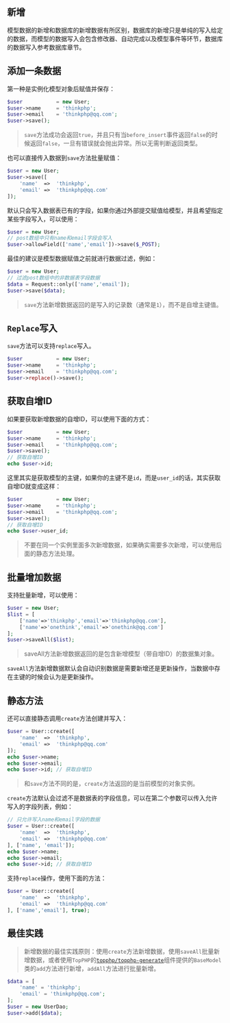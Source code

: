 ## 新增

模型数据的新增和数据库的新增数据有所区别，数据库的新增只是单纯的写入给定的数据，而模型的数据写入会包含修改器、自动完成以及模型事件等环节，数据库的数据写入参考数据库章节。

## 添加一条数据

第一种是实例化模型对象后赋值并保存：

```php
$user           = new User;
$user->name     = 'thinkphp';
$user->email    = 'thinkphp@qq.com';
$user->save();
```

> `save`方法成功会返回`true`，并且只有当`before_insert`事件返回`false`的时候返回`false`，一旦有错误就会抛出异常。所以无需判断返回类型。

也可以直接传入数据到`save`方法批量赋值：

```php
$user = new User;
$user->save([
    'name'  =>  'thinkphp',
    'email' =>  'thinkphp@qq.com'
]);
```

默认只会写入数据表已有的字段，如果你通过外部提交赋值给模型，并且希望指定某些字段写入，可以使用：

```php
$user = new User;
// post数组中只有name和email字段会写入
$user->allowField(['name','email'])->save($_POST);
```

最佳的建议是模型数据赋值之前就进行数据过滤，例如：

```php
$user = new User;
// 过滤post数组中的非数据表字段数据
$data = Request::only(['name','email']);
$user->save($data);
```

> `save`方法新增数据返回的是写入的记录数（通常是`1`），而不是自增主键值。

## `Replace`写入

`save`方法可以支持`replace`写入。

```php
$user           = new User;
$user->name     = 'thinkphp';
$user->email    = 'thinkphp@qq.com';
$user->replace()->save();
```

## 获取自增ID

如果要获取新增数据的自增ID，可以使用下面的方式：

```php
$user           = new User;
$user->name     = 'thinkphp';
$user->email    = 'thinkphp@qq.com';
$user->save();
// 获取自增ID
echo $user->id;
```

这里其实是获取模型的主键，如果你的主键不是`id`，而是`user_id`的话，其实获取自增ID就变成这样：

```php
$user           = new User;
$user->name     = 'thinkphp';
$user->email    = 'thinkphp@qq.com';
$user->save();
// 获取自增ID
echo $user->user_id;
```

> 不要在同一个实例里面多次新增数据，如果确实需要多次新增，可以使用后面的静态方法处理。

## 批量增加数据

支持批量新增，可以使用：

```php
$user = new User;
$list = [
    ['name'=>'thinkphp','email'=>'thinkphp@qq.com'],
    ['name'=>'onethink','email'=>'onethink@qq.com']
];
$user->saveAll($list);
```

> saveAll方法新增数据返回的是包含新增模型（带自增ID）的数据集对象。

`saveAll`方法新增数据默认会自动识别数据是需要新增还是更新操作，当数据中存在主键的时候会认为是更新操作。

## 静态方法

还可以直接静态调用`create`方法创建并写入：

```php
$user = User::create([
    'name'  =>  'thinkphp',
    'email' =>  'thinkphp@qq.com'
]);
echo $user->name;
echo $user->email;
echo $user->id; // 获取自增ID
```

> 和`save`方法不同的是，`create`方法返回的是当前模型的对象实例。

`create`方法默认会过滤不是数据表的字段信息，可以在第二个参数可以传入允许写入的字段列表，例如：

```php
// 只允许写入name和email字段的数据
$user = User::create([
    'name'  =>  'thinkphp',
    'email' =>  'thinkphp@qq.com'
], ['name', 'email']);
echo $user->name;
echo $user->email;
echo $user->id; // 获取自增ID
```

支持`replace`操作，使用下面的方法：

```php
$user = User::create([
    'name'  =>  'thinkphp',
    'email' =>  'thinkphp@qq.com'
], ['name','email'], true);
```

## 最佳实践

> 新增数据的最佳实践原则：使用`create`方法新增数据，使用`saveAll`批量新增数据，或者使用`TopPHP`的[`topphp/topphp-generate`](/composer/topphp-generate.md)组件提供的`BaseModel`类的`add`方法进行新增，`addAll`方法进行批量新增。

```php
$data = [
    'name' = 'thinkphp';
    'email' = 'thinkphp@qq.com';
];
$user = new UserDao;
$user->add($data);
```

